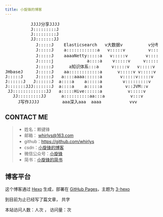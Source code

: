 ```yaml
---
title: 小旋锋的博客
---
```


<pre>
          JJJJ分享JJJJ                                                             
          J:::::::::J                                                             
          J:::::::::J                                                             
          JJ:::::::JJ                                                             
            J:::::J    Elasticsearch   v大数据v          v分布式v  aaaaaaaaaaaaa   
            J:::::J    a::::::::::::a   v:::::v         v:::::v   a::::::::::::a  
            J:::::J    aaaaNetty:::::a   v:::::v       v:::::v    a设计模式::::::a 
            J:::::j             a::::a    v:::::v     v:::::v              a::::a 
            J:::::J      a知识体系:::a     v:::::v   v:::::v        Springa:::::a 
JHbaseJ     J:::::J    aa::::::::::::a      v:::::v v:::::v       aa::::::::::::a 
J:::::J     J:::::J   a::::aaaa::::::a       v:::::v:::::v       a::::Spark:::::a 
J::::::J   J::::::J  a::::a    a:::::a        v:::::::::v       a::::a    a:::::a 
J:::::::JJJ:::::::J  a::::a    a:::::a         v::JVM::v        a::::a    a:::::a 
 JJ:::::::::::::JJ   a:::::Hive::::::a          v:::::v         a:::::aaaa::::::a 
   JJ:::::::::JJ      a::::::::::aa:::a          v:::v           a::::::::::aa:::a
     J写作JJJJ         aaa深入aaa  aaaa           vvv             aaaaaKafka  算法a
</pre>


## CONTACT ME

> * 姓名：赖键锋
> * 邮箱： whirlys@163.com
> * github：https://github.com/whirlys 
> * csdn：[小旋锋的博客](https://whirlys.blog.csdn.net)  
> * 微信公众号：[小旋锋](http://image.laijianfeng.org/1536383438.png)
> * 简书：[小旋锋的简书](https://www.jianshu.com/u/ae269fd3620a)



## 博客平台
这个博客通过 [Hexo](https://hexo.io/) 生成，部署在 [GitHub Pages](https://pages.github.com/)，主题为 [3-hexo](https://github.com/yelog/hexo-theme-3-hexo) 

到目前为止已经写了<code class="article_number"></code>篇文章， 共<code class="site_word_count"></code>字

本站访问人数：<code class="site_uv"></code>人次 ， 访问量：<code class="site_pv"></code>次
